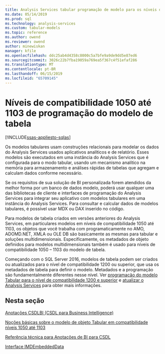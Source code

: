 ```yaml
---
title: Analysis Services tabular programação de modelo para os níveis de compatibilidade 1050 – 1103 | Microsoft Docs
ms.date: 05/14/2019
ms.prod: sql
ms.technology: analysis-services
ms.custom: tabular-models
ms.topic: reference
ms.author: owend
ms.reviewer: owend
author: minewiskan
manager: kfile
ms.openlocfilehash: ddc25ab4d4358c8000c5a7bfe9a9de9dd5e87ed6
ms.sourcegitcommit: 3026c22b7fba19059a769ea5f367c4f51efaf286
ms.translationtype: MT
ms.contentlocale: pt-BR
ms.lasthandoff: 06/15/2019
ms.locfileid: "65709145"
---
```

# <a name="tabular-model-programming-for-compatibility-levels-1050-through-1103"></a>Níveis de compatibilidade 1050 até 1103 de programação do modelo de tabela
[!INCLUDE[ssas-appliesto-sqlas](../../includes/ssas-appliesto-sqlas.md)]

  Os modelos tabulares usam construções relacionais para modelar os dados do Analysis Services usados aplicativos analíticos e de relatório. Esses modelos são executados em uma instância do Analysis Services que é configurada para o modo tabular, usando um mecanismo analítico na memória para armazenamento e análises rápidas de tabelas que agregam e calculam dados conforme necessário.  
  
 Se os requisitos de sua solução de BI personalizada forem atendidos da melhor forma por um banco de dados modelo, poderá usar qualquer uma das bibliotecas de cliente e interfaces de programação do Analysis Services para integrar seu aplicativo com modelos tabulares em uma instância do Analysis Services. Para consultar e calcular dados de modelos tabulares, é possível usar MDX ou DAX inserido no código.  
  
 Para modelos de tabela criados em versões anteriores do Analysis Services, em particulares modelos em níveis de compatibilidade 1050 até 1103, os objetos que você trabalha com programaticamente no AMO, ADOMD.NET, XMLA ou OLE DB são basicamente as mesmas para tabular e soluções multidimensionais. Especificamente, os metadados de objeto definidos para modelos multidimensionais também é usado para níveis de compatibilidade 1050 – 1103 do modelo de tabela.  
  
 Começando com o SQL Server 2016, modelos de tabela podem ser criados ou atualizados para o nível de compatibilidade 1200 ou superior, que usa os metadados de tabela para definir o modelo. Metadados e a programação são fundamentalmente diferentes nesse nível. Ver [programação do modelo Tabular para o nível de compatibilidade 1200 e superior](../../analysis-services/tabular-model-programming-compatibility-level-1200/tabular-model-programming-for-compatibility-level-1200.md) e [atualizar o Analysis Services](../../database-engine/install-windows/upgrade-analysis-services.md) para obter mais informações.  
  
## <a name="in-this-section"></a>Nesta seção  
 [Anotações CSDLBI &#40;CSDL para Business Intelligence&#41;](https://docs.microsoft.com/bi-reference/csdl/csdl-annotations-for-business-intelligence-csdlbi)  
  
 [Noções básicas sobre o modelo de objeto Tabular em compatibilidade níveis 1050 até 1103](../../analysis-services/tabular-model-programming-compatibility-levels-1050-1103/representation/understanding-tabular-object-model-at-levels-1050-through-1103.md)  
  
 [Referência técnica para Anotações de BI para CSDL](https://docs.microsoft.com/bi-reference/csdl/technical-reference-for-bi-annotations-to-csdl)  
  

[Interface IMDEmbeddedData](../../analysis-services/tabular-model-programming-compatibility-levels-1050-1103/imdembeddeddata-interface.md)


  
  
